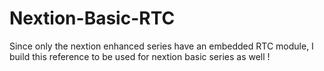 # Nextion-Basic-RTC
Since only the nextion enhanced series have an embedded RTC module, I build this reference to be used for nextion basic series as well !   
